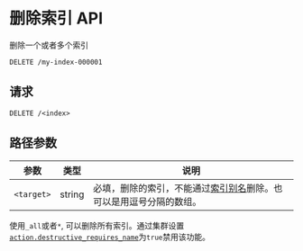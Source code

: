 # 删除索引 API
删除一个或者多个索引

```
DELETE /my-index-000001
```

## 请求

`DELETE /<index>`

## 路径参数

| 参数 | 类型 | 说明 |
| --- | --- | --- |
| `<target>` | string | 必填，删除的索引，不能通过[索引别名][aliases]删除。也可以是用逗号分隔的数组。 |

使用`_all`或者`*`, 可以删除所有索引。通过集群设置[`action.destructive_requires_name`][action-destructive-requires-name]为`true`禁用该功能。



[aliases]: https://www.elastic.co/guide/en/elasticsearch/reference/7.15/aliases.html
[action-destructive-requires-name]: https://www.elastic.co/guide/en/elasticsearch/reference/7.15/index-management-settings.html#action-destructive-requires-name

